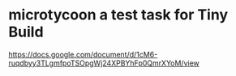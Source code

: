 # microtycoon a test task for Tiny Build
https://docs.google.com/document/d/1cM6-ruqdbyy3TLgmfpoTSOpgWj24XPBYhFp0QmrXYoM/view
